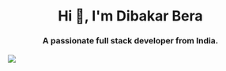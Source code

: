 <h1 align="center">Hi 👋, I'm Dibakar Bera</h1>
<h3 align="center">A passionate full stack developer from India.</h3>       
<p>&nbsp;<img align="center" src="https://github-readme-stats.vercel.app/api?username=dibakarbera01&hide_rank=true&bg_color=20,3E5151,DECBA4&title_color=ffffff&border_radius=20&text_color=e0e0e0)](https://github.com/anuraghazra/github-readme-stats" /></p>
